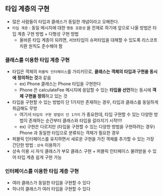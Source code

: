 ## 타입 계층의 구현

- 많은 사람들이 타입과 클래스가 동일한 개념이라고 오해한다.
- `타입 계층` : 동일 메시지에 대한 `행동 호환성` 을 전제로 하기에 앞으로 나올 방법은 타입 계층 구현 방법 + 다형성 구현 방법
    - 올바른 타입 계층이 되려면, 서브타입이 슈퍼타입을 대체할 수 있도록 리스코프 치환 원칙도 준수해야 함

### 클래스를 이용한 타입 계층 구현

- 타입은 객체의 `퍼블릭 인터페이스`를 가리키므로, **클래스는 객체의 타입과 구현을 동시에 정의하는 것**과 같음
    - ex) Phone 클래스는 Phone 타입을 구현한다
    - Phone 은 calculateFee 메시지에 응답할 수 있는 **타입을 선언**하는 동시에 **객체 구현을 정의**하고 있는 것
- 타입을 구현할 수 있는 방법이 단 1가지만 존재하는 경우, 타입과 클래스를 동일하게 취급해도 무방
    - 여기서 `타입의 구현 방법이 단 1가지` 가 중요한데, 타입 구현할 수 있는 다양한 방법이 존재하는 순간부터 클래스와 타입을 갈라지기 시작!!!!
    - ex) 구현은 다르지만 (타입을 구현할 수 있는 다양한 방법을 구현하려는 경우) Phone 과 동일한 타입으로 분류되는 객체가 필요한 경우
- 퍼블릭 인터페이스를 유지하면서 새로운 구현을 가진 객체를 추가할 수 있는 가장 간단한 방법 : `상속` 이용하기
- 상속 이용 시 자식 클래스가 부모 클래스 구현 + 퍼블릭 인터페이스 물려받을 수 있어 타입 계층 쉽게 구현 가능

### 인터페이스를 이용한 타입 계층 구현

- 여러 클래스가 동일한 타입을 구현할 수 있다
- 하나의 클래스가 여러 타입을 구현할 수 있다
